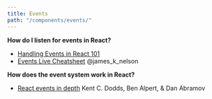 ```yaml
---
title: Events
path: "/components/events/"
---
```


**How do I listen for events in React?**
* [Handling Events in React 101](https://appendto.com/2017/01/react-events-101)
* [Events Live Cheatsheet](https://reactarmory.com/resources/react-events-cheatsheet) @james_k_nelson

**How does the event system work in React?**

* [React events in depth](https://www.youtube.com/watch?v=dRo_egw7tBc) Kent C. Dodds, Ben Alpert, & Dan Abramov
